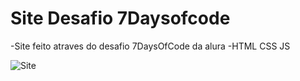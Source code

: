 # Site Desafio 7Daysofcode
  -Site feito atraves do desafio 7DaysOfCode da alura
  -HTML CSS JS
  
 ![Site](https://user-images.githubusercontent.com/103390905/203646153-a452b85c-e5ae-47ea-805f-cc78230347fe.png)
